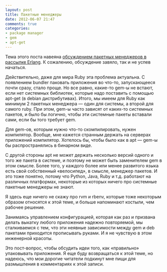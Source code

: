 ```yaml
---
layout: post
title: Пакетные менеджеры
date: 2012-06-07 21:47
comments: true
categories: 
- package manager
- gem
- apt-get
---
```


Тема этого поста навеяна [обсуждением пакетных менеджеров в рассылке
Erlang](https://groups.google.com/forum/?fromgroups#!topic/erlang-russian/hu5UViybcXI). К сожалению, обсуждение завяло,
так и не успев начаться.

<!-- more -->

Действительно, даже для мира Ruby эта проблема актуальна. С появлением bundler паковать приложения во что-то,
запускающееся почти сразу, стало проще. Но все равно, какие-то gem-ы не встают, если нет системных библиотек, которые
надо поставить с помощью apt-get (в debian дистрибутивах). Итого, мы имеем для Ruby как минимум 2 пакетных менеджера —
один для системы, а второй для самого ruby. При этом, gem-ы часто зависят от каких-то системных пакетов, и было бы
логично, чтобы эти системные пакеты вставали сами, если бы того требует gem.

Для gem-ов, которым нужно что-то скомпилировать, нужен компилятор. Вообще, мне кажется странным держать на серверах
приложений компилятор. Хотелось бы, чтобы было как в apt — gem-ы бы распространялись в бинарном виде.

С другой стороны apt не может держать несколько версий одного и того же пакета в системе, и поэтому не может быть
заменителем gem в этом смысле. Более того, у каждого более или менее развитого языка есть свой собственный «велосипед»,
в смысле, менеджер пакетов. И это тоже понятно, потому что Python, Java, Ruby и т.д. работают на различных платформах,
некоторые из которых ничего про системные пакетные менеджеры не знают.

Я здесь еще ничего не скажу про rvm и rbenv, которые тоже некоторым образом относятся к этой теме, и больше напоминают
костыли, чем рабочее решение.

Занимаясь управлением конфигурацией, которая как раз и призвана делать выкатку любого приложения надежно повторяемой, мы
сталкиваемся с тем, что эти неявные зависимости между gem и deb пакетами приходится прописывать руками. И я не чувствую
в этом инженерной красоты.

Это пост-вопрос, чтобы обсудить идеи того, как «правильно» упаковывать приложения. Я еще буду возвращаться к этой
теме, но надеюсь, что мои дорогие читатели подкинут мне пищи для размышления в комментариях к этой записи.
